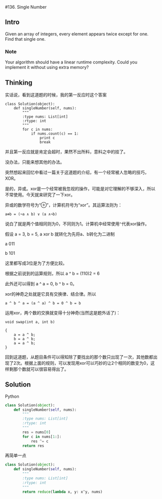 #136. Single Number

## Intro

Given an array of integers, every element appears twice except for one. Find that single one.

### Note

Your algorithm should have a linear runtime complexity. Could you implement it without using extra memory?

## Thinking

实话说，看到这道题的时候，我的第一反应时这个答案

```
class Solution(object):
    def singleNumber(self, nums):
        """
        :type nums: List[int]
        :rtype: int
        """
        for c in nums:
            if nums.count(c) == 1:
                print c
                break
```
并且第一反应就是肯定会超时，果然不出所料，意料之中的挂了。

没办法，只能来想其他的办法。

突然想起来回忆中看过一篇关于这道题的介绍，有一个经常被人忽略的技巧，XOR。

是的，异或。xor是一个经常被我忽视的操作，可能是对它理解的不够深入，所以不常使用。今天就来研究了一下xor。

异或的数学符号为“⊕”，计算机符号为“xor”。其运算法则为：

```
a⊕b = (¬a ∧ b) ∨ (a ∧¬b)
```

说白了就是两个值相同则为0，不同则为1。计算机中经常使用`^`代表xor操作。

假设 a = 3, b = 5, a xor b 就转化为先将a、b转化为二进制

a 011

b 101

这里都写成3位是为了方便比较。

根据之前说到的运算规则，所以 a ^ b = (110)2 = 6

此外还可以得到 a ^ a = 0, b ^ b = 0。

xor的神奇之处就是它具有交换律、结合律。所以 

```
a ^ b ^ a = (a ^ a) ^ b = 0 ^ b = b
```

运用xor，两个数的交换就变得十分神奇(当然这是题外话了)：

```
void swap(int a, int b)

{
	a = a ^ b; 
	b = a ^ b; 
	a = a ^ b;
}

```

回到这道题，从题目条件可以得知除了要找出的那个数只出现了一次，其他数都出现了2次。根据上面的规则，可以发现用xor可以巧妙的让2个相同的数变为0，这样剩那个数就可以很容易得出了。

## Solution

Python

```python
class Solution(object):
    def singleNumber(self, nums):
        """
        :type nums: List[int]
        :rtype: int
        """
        res = nums[0]
        for c in nums[1:]:
            res ^= c
        return res
```

再简单一点

```python
class Solution(object):
    def singleNumber(self, nums):
        """
        :type nums: List[int]
        :rtype: int
        """
        return reduce(lambda x, y: x^y, nums)
```
